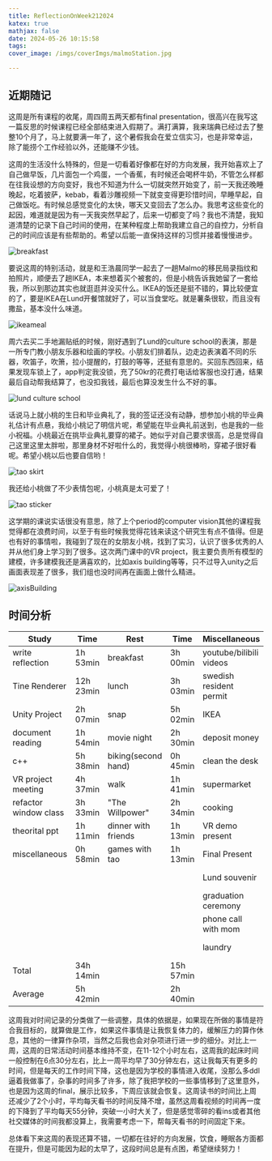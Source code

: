 ```yaml
---
title: ReflectionOnWeek212024
katex: true
mathjax: false
date: 2024-05-26 10:15:58
tags:
cover_image: /imgs/coverImgs/malmoStation.jpg

---
```


## 近期随记

这周是所有课程的收尾，周四周五两天都有final presentation，很高兴在我写这一篇反思的时候课程已经全部结束进入假期了。满打满算，我来瑞典已经过去了整整10个月了，马上就要满一年了，这个暑假我会在爱立信实习，也是非常幸运，除了能捞个工作经验以外，还能赚不少钱。

这周的生活没什么特殊的，但是一切看着好像都在好的方向发展，我开始喜欢上了自己做早饭，几片面包一个鸡蛋，一个香蕉，有时候还会喝杯牛奶，不管怎么样都在往我设想的方向变好，我也不知道为什么一切就突然开始变了，前一天我还晚睡晚起，吃着披萨，kebab，看着沙雕视频一下就变变得更珍惜时间，早睡早起，自己做饭吃。有时候总感觉变化的太快，哪天又变回去了怎么办。我思考这些变化的起因，难道就是因为有一天我突然早起了，后来一切都变了吗？我也不清楚，我知道清楚的记录下自己时间的使用，在某种程度上帮助我建立自己的自控力，分析自己的时间应该是有些帮助的。希望以后能一直保持这样的习惯并接着慢慢进步。

![breakfast](/imgs/ReflectionWeek212024/breakfast.jpg) 

要说这周的特别活动，就是和王浩晨同学一起去了一趟Malmo的移民局录指纹和拍照片，顺便去了趟IKEA，本来想着买个被套的，但是小桃告诉我她留了一套给我，所以到那边其实也就逛逛并没买什么。IKEA的饭还是挺不错的，算比较便宜的了，要是IKEA在Lund开餐馆就好了，可以当食堂吃。就是薯条很软，而且没有撒盐，基本没什么味道。

![ikeameal](/imgs/ReflectionWeek212024/ikeaMeal.jpg) 

周六去买二手地漏贴纸的时候，刚好遇到了Lund的culture school的表演，那是一所专门教小朋友乐器和绘画的学校。小朋友们排着队，边走边表演着不同的乐器，吹笛子，吹箫，拉小提醒的，打鼓的等等，还挺有意思的。买回东西回来，结果发现车锁上了，app判定我没锁，充了50kr的花费打电话给客服也没打通，结果最后自动帮我结算了，也没扣我钱，最后也算没发生什么不好的事。

![lund culture school](/imgs/ReflectionWeek212024/lundCultureSchool.jpg) 

话说马上就小桃的生日和毕业典礼了，我的签证还没有动静，想参加小桃的毕业典礼估计有点悬，我给小桃记了明信片呢，希望能在毕业典礼前送到，也是我的一些小祝福。小桃最近在挑毕业典礼要穿的裙子。她似乎对自己要求很高，总是觉得自己这里这里太胖啦，那里身材不好啦什么的，我觉得小桃很棒哟，穿裙子很好看呢。希望小桃以后也要自信哟！

![tao skirt](/imgs/ReflectionWeek212024/taoSkirt.jpg) 

我还给小桃做了不少表情包呢，小桃真是太可爱了！

![tao sticker](/imgs/ReflectionWeek212024/taoSticker.jpg) 

这学期的课说实话很没有意思，除了上个period的computer vision其他的课程我觉得都在浪费时间，以至于有些时候我觉得花钱来读这个研究生有点不值得。但是也有好的事情啦，我碰到了现在的女朋友小桃，找到了实习，认识了很多优秀的人并从他们身上学习到了很多。这次两门课中的VR project，我主要负责所有模型的建模，许多建模我还是满喜欢的，比如axis building等等，只不过导入unity之后画面表现差了很多，我们组也没时间再在画面上做什么精进。

![axisBuilding](/imgs/ReflectionWeek212024/axisBuilding.png) 

## 时间分析
| Study                 | Time      | Rest                | Time      | Miscellaneous           | Time      |
|-----------------------|-----------|---------------------|-----------|-------------------------|-----------|
| write reflection      | 1h 53min  | breakfast           | 3h 00min  | youtube/bilibili videos | 5h 33min  |
| Tine Renderer         | 12h 23min | lunch               | 3h 03min  | swedish resident permit | 2h 06min  |
| Unity Project         | 2h 07min  | snap                | 5h 02min  | IKEA                    | 2h 23min  |
| document reading      | 1h 54min  | movie night         | 2h 30min  | deposit money           | 0h 28min  |
| c++                   | 5h 38min  | biking(second hand) | 0h 45min  | clean the desk          | 0h 30min  |
| VR project meeting    | 4h 37min  | walk                | 1h 41min  | supermarket             | 1h 06min  |
| refactor window class | 3h 33min  | "The Willpower"     | 2h 34min  | cooking                 | 1h 40min  |
| theorital ppt         | 1h 11min  | dinner with friends | 1h 13min  | VR demo present         | 3h 12min  |
| miscellaneous         | 0h 58min  | games with tao      | 1h 13min  | Final Present           | 0h 50min  |
|                       |           |                     |           | Lund souvenir           | 0h 33min  |
|                       |           |                     |           | graduation ceremony     | 2h 04min  |
|                       |           |                     |           | phone call with mom     | 1h 08min  |
|                       |           |                     |           | laundry                 | 0h 23min  |
| Total                 | 34h 14min |                     | 15h 57min |                         | 22h 20min |
| Average               | 5h 42min  |                     | 2h 40min  |                         | 3h 43min  |

这周我对时间记录的分类做了一些调整，具体的依据是，如果现在所做的事情是符合我目标的，就算做是工作，如果这件事情是让我恢复体力的，缓解压力的算作休息，其他的一律算作杂项，当然之后我也会对杂项进行进一步的细分。对比上一周，这周的日常活动时间基本维持不变，在11-12个小时左右，这周我的起床时间一般控制在6点30分左右，比上一周平均早了30分钟左右，这让我每天有更多的时间，但是每天的工作时间下降，这也是因为学校的事情进入收尾，没那么多ddl逼着我做事了，杂事的时间多了许多，除了我把学校的一些事情移到了这里意外，也是因为这周的final，展示比较多，下周应该就会恢复。这周读书的时间比上周还减少了2个小时，平均每天看书的时间反降不增，虽然这周看视频的时间再一度的下降到了平均每天55分钟，突破一小时大关了，但是感觉零碎的看ins或者其他社交媒体的时间我都没算上，我需要考虑一下，帮每天看书的时间固定下来。

总体看下来这周的表现还算不错，一切都在往好的方向发展，饮食，睡眠各方面都在提升，但是可能因为起的太早了，这段时间总是有点困，希望继续努力！
